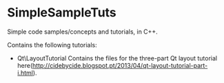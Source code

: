 SimpleSampleTuts
================

Simple code samples/concepts and tutorials, in C++.

Contains the following tutorials:
* Qt\LayoutTutorial
Contains the files for the three-part Qt layout tutorial here(http://cidebycide.blogspot.pt/2013/04/qt-layout-tutorial-part-i.html).